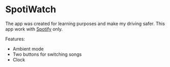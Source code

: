 SpotiWatch
==========

The app was created for learning purposes and make my driving safer.
This app work with [Spotify](https://www.spotify.com/) only.

Features:
- Ambient mode
- Two buttons for switching songs
- Clock
